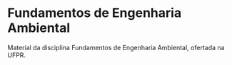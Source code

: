 # Fundamentos de Engenharia Ambiental

Material da disciplina Fundamentos de Engenharia Ambiental, ofertada na UFPR.

